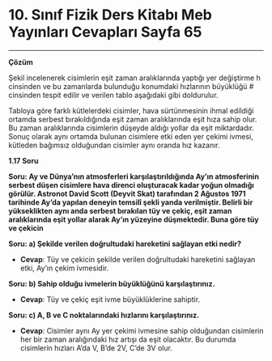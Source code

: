 # 10. Sınıf Fizik Ders Kitabı Meb Yayınları Cevapları Sayfa 65

---

**Çözüm**

Şekil incelenerek cisimlerin eşit zaman aralıklarında yaptığı yer değiştirme h cinsinden ve bu zamanlarda bulunduğu konumdaki hızlarının büyüklüğü # cinsinden tespit edilir ve verilen tablo aşağıdaki gibi doldurulur.

Tabloya göre farklı kütlelerdeki cisimler, hava sürtünmesinin ihmal edildiği ortamda serbest bırakıldığında eşit zaman aralıklarında eşit hıza sahip olur. Bu zaman aralıklarında cisimlerin düşeyde aldığı yollar da eşit miktardadır. Sonuç olarak aynı ortamda bulunan cisimlere etki eden yer çekimi ivmesi, kütleden bağımsız olduğundan cisimler aynı oranda hız kazanır.

**1.17 Soru**

**Soru: Ay ve Dünya’nın atmosferleri karşılaştırıldığında Ay’ın atmosferinin serbest düşen cisimlere hava direnci oluşturacak kadar yoğun olmadığı görülür. Astronot David Scott (Deyvit Skat) tarafından 2 Ağustos 1971 tarihinde Ay’da yapılan deneyin temsilî şekli yanda verilmiştir. Belirli bir yükseklikten aynı anda serbest bırakılan tüy ve çekiç, eşit zaman aralıklarında eşit yollar alarak Ay’ın yüzeyine düşmektedir. Buna göre tüy ve çekicin**

**Soru: a) Şekilde verilen doğrultudaki hareketini sağlayan etki nedir?**

-   **Cevap**: Tüy ve çekicin şekilde verilen doğrultudaki hareketini sağlayan etki, Ay’ın çekim ivmesidir.

**Soru: b) Sahip olduğu ivmelerin büyüklüğünü karşılaştırınız.**

-   **Cevap**: Tüy ve çekiç eşit ivme büyüklüklerine sahiptir.

**Soru: c) A, B ve C noktalarındaki hızlarını karşılaştırınız.**

-   **Cevap**: Cisimler aynı Ay yer çekimi ivmesine sahip olduğundan cisimlerin her bir zaman aralığındaki hız artışı da eşit olacaktır. Bu durumda cisimlerin hızları A’da V, B’de 2V, C’de 3V olur.